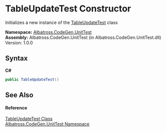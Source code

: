 # TableUpdateTest Constructor 
 

Initializes a new instance of the <a href="F6AD9427.md">TableUpdateTest</a> class

**Namespace:**&nbsp;<a href="56BAD780.md">Albatross.CodeGen.UnitTest</a><br />**Assembly:**&nbsp;Albatross.CodeGen.UnitTest (in Albatross.CodeGen.UnitTest.dll) Version: 1.0.0

## Syntax

**C#**<br />
``` C#
public TableUpdateTest()
```


## See Also


#### Reference
<a href="F6AD9427.md">TableUpdateTest Class</a><br /><a href="56BAD780.md">Albatross.CodeGen.UnitTest Namespace</a><br />